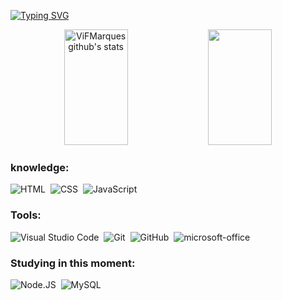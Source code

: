  

[![Typing SVG](https://readme-typing-svg.herokuapp.com/?color=FFC300&size=35&center=true&vCenter=true&width=1000&lines=Hi,+My+name+is+Vitória+Marques;Brazilian+in+love+with+Front-End;+I'm+a+systems+development+student;Make+yourself+at+home!+:%29)](https://git.io/typing-svg)

<div align="center">  
  <img width="45%" height="185px" src="https://github-readme-stats.vercel.app/api?username=ViFMarques&show_icons=true&count_private=true&hide_border=true&title_color=00bfbf&icon_color=00bfbf&text_color=c9d1d9&bg_color=0d1117" alt="ViFMarques github's stats" /> 
  <img width="45%" height="185px" src="https://github-readme-stats.vercel.app/api/top-langs/?username=ViFMarques&layout=compact&hide_border=true&title_color=00bfbf&text_color=00bfbf&bg_color=0d1117" />
</div>

 
### knowledge:

![HTML](https://img.shields.io/badge/HTML5-E34F26?style=for-the-badge&logo=html5&logoColor=white)&nbsp; 
![CSS](https://img.shields.io/badge/CSS3-1572B6?style=for-the-badge&logo=css3&logoColor=white)&nbsp;
![JavaScript](https://img.shields.io/badge/JavaScript-F7DF1E?style=for-the-badge&logo=javascript&logoColor=black)&nbsp; 

### Tools:
![Visual Studio Code](https://img.shields.io/badge/-Visual%20Studio%20Code-0D1117?style=for-the-badge&logo=visual-studio-code&logoColor=007ACC&labelColor=0D1117)&nbsp;
![Git](https://img.shields.io/badge/-Git-0D1117?style=for-the-badge&logo=git&labelColor=0D1117)&nbsp;
![GitHub](https://img.shields.io/badge/-GitHub-0D1117?style=for-the-badge&logo=github&labelColor=0D1117)&nbsp;
![microsoft-office](https://img.shields.io/badge/-microsoft_office-0D1117?style=for-the-badge&logo=microsoft-office&labelColor=0D1117)&nbsp;

  
### Studying in this moment:
![Node.JS](https://img.shields.io/badge/-Node.JS-0D1117?style=for-the-badge&logo=node.js&labelColor=0D1117&textColor=0D1117)&nbsp;
![MySQL](https://img.shields.io/badge/MySQL-00000F?style=for-the-badge&logo=mysql&logoColor=white)&nbsp;
